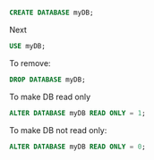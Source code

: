 ```sql

CREATE DATABASE myDB;
```

Next
```sql
USE myDB;
```
 
 To remove:
```sql
DROP DATABASE myDB;
```

To make DB read only
```sql
ALTER DATABASE myDB READ ONLY = 1;
```

To make DB not read only:
```sql
ALTER DATABASE myDB READ ONLY = 0;
```
